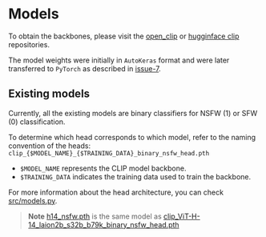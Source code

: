 # Models

To obtain the backbones, please visit the [open_clip](https://github.com/mlfoundations/open_clip) or [hugginface clip](https://huggingface.co/laion) repositories.

The model weights were initially in `AutoKeras` format and were later transferred to `PyTorch` as described in [issue-7](`https://github.com/LAION-AI/CLIP-based-NSFW-Detector/issues/7#issue-1501095277`).

## Existing models

Currently, all the existing models are binary classifiers for NSFW (1) or SFW (0) classification.

To determine which head corresponds to which model, refer to the naming convention of the heads: `clip_{$MODEL_NAME}_{$TRAINING_DATA}_binary_nsfw_head.pth`
* `$MODEL_NAME` represents the CLIP model backbone.
* `$TRAINING_DATA` indicates the training data used to train the backbone.

For more information about the head architecture, you can check [src/models.py](../src/models.py).

> **Note**
> [h14_nsfw.pth](../h14_nsfw.pth) is the same model as [clip_ViT-H-14_laion2b_s32b_b79k_binary_nsfw_head.pth](clip_ViT-H-14_laion2b_s32b_b79k_binary_nsfw_head.pth)
